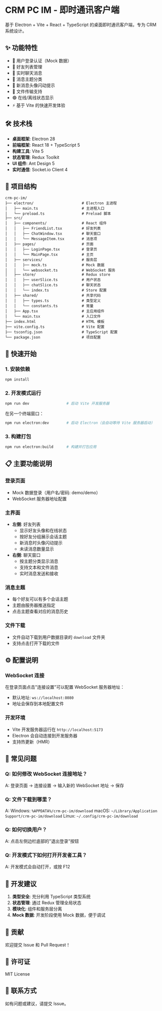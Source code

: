 # CRM PC IM - 即时通讯客户端

基于 Electron + Vite + React + TypeScript 的桌面即时通讯客户端，专为 CRM 系统设计。

## ✨ 功能特性

- 🔐 用户登录认证（Mock 数据）
- 👥 好友列表管理
- 💬 实时聊天消息
- 📌 消息主题分类
- 🔔 新消息头像闪动提示
- 💾 文件传输支持
- 🟢 在线/离线状态显示
- ⚡ 基于 Vite 的快速开发体验

## 🛠 技术栈

- **桌面框架**: Electron 28
- **前端框架**: React 18 + TypeScript 5
- **构建工具**: Vite 5
- **状态管理**: Redux Toolkit
- **UI 组件**: Ant Design 5
- **实时通信**: Socket.io Client 4

## 📂 项目结构

```
crm-pc-im/
├── electron/                      # Electron 主进程
│   ├── main.ts                    # 主进程入口
│   └── preload.ts                 # Preload 脚本
├── src/
│   ├── components/                # React 组件
│   │   ├── FriendList.tsx         # 好友列表
│   │   ├── ChatWindow.tsx         # 聊天窗口
│   │   └── MessageItem.tsx        # 消息项
│   ├── pages/                     # 页面
│   │   ├── LoginPage.tsx          # 登录页
│   │   └── MainPage.tsx           # 主页
│   ├── services/                  # 服务层
│   │   ├── mock.ts                # Mock 数据
│   │   └── websocket.ts           # WebSocket 服务
│   ├── store/                     # Redux store
│   │   ├── userSlice.ts           # 用户状态
│   │   ├── chatSlice.ts           # 聊天状态
│   │   └── index.ts               # Store 配置
│   ├── shared/                    # 共享代码
│   │   ├── types.ts               # 类型定义
│   │   └── constants.ts           # 常量
│   ├── App.tsx                    # 主应用组件
│   └── main.tsx                   # 入口文件
├── index.html                     # HTML 模板
├── vite.config.ts                 # Vite 配置
├── tsconfig.json                  # TypeScript 配置
└── package.json                   # 项目配置
```

## 🚀 快速开始

### 1. 安装依赖

```bash
npm install
```

### 2. 开发模式运行

```bash
npm run dev                 # 启动 Vite 开发服务器
```

在另一个终端窗口：

```bash
npm run electron:dev        # 启动 Electron（会自动等待 Vite 服务器启动）
```

### 3. 构建打包

```bash
npm run electron:build      # 构建并打包应用
```

## 📋 主要功能说明

### 登录页面
- Mock 数据登录（用户名/密码: demo/demo）
- WebSocket 服务器地址配置

### 主界面
- **左侧**: 好友列表
  - 显示好友头像和在线状态
  - 按好友分组展示会话主题
  - 新消息时头像闪动提示
  - 未读消息数量显示
- **右侧**: 聊天窗口
  - 按主题分类显示消息
  - 支持文本和文件消息
  - 实时消息发送和接收

### 消息主题
- 每个好友可以有多个会话主题
- 主题由服务器推送指定
- 点击主题查看对应的消息历史

### 文件下载
- 文件自动下载到用户数据目录的 `download` 文件夹
- 支持点击打开下载的文件

## ⚙️ 配置说明

### WebSocket 连接
在登录页面点击"连接设置"可以配置 WebSocket 服务器地址：
- 默认地址: `ws://localhost:8080`
- 地址会保存到本地配置文件

### 开发环境
- Vite 开发服务器运行在 `http://localhost:5173`
- Electron 会自动连接到开发服务器
- 支持热更新（HMR）

## 🔧 常见问题

### Q: 如何修改 WebSocket 连接地址？
A: 登录页面 → 连接设置 → 输入新的 WebSocket 地址 → 保存

### Q: 文件下载到哪里？
A: Windows: `%APPDATA%/crm-pc-im/download`
   macOS: `~/Library/Application Support/crm-pc-im/download`
   Linux: `~/.config/crm-pc-im/download`

### Q: 如何切换用户？
A: 点击左侧边栏底部的"退出登录"按钮

### Q: 开发模式下如何打开开发者工具？
A: 开发模式会自动打开，或按 F12

## 📝 开发建议

1. **类型安全**: 充分利用 TypeScript 类型系统
2. **状态管理**: 通过 Redux 管理全局状态
3. **模块化**: 组件和服务层分离
4. **Mock 数据**: 开发阶段使用 Mock 数据，便于调试

## 🤝 贡献

欢迎提交 Issue 和 Pull Request！

## 📄 许可证

MIT License

## 📧 联系方式

如有问题或建议，请提交 Issue。
